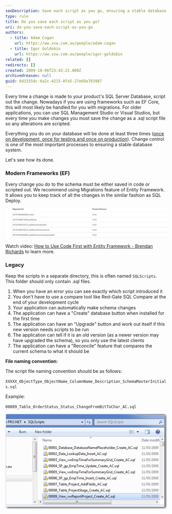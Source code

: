 ```yaml
---
seoDescription: Save each script as you go, ensuring a stable database system through change control and versioning.
type: rule
title: Do you save each script as you go?
uri: do-you-save-each-script-as-you-go
authors:
  - title: Adam Cogan
    url: https://ww.ssw.com.au/people/adam-cogan
  - title: Igor Goldobin
    url: https://ww.ssw.com.au/people/igor-goldobin
related: []
redirects: []
created: 2009-10-06T23:42:21.000Z
archivedreason: null
guid: 6d3155dc-6a2c-4215-8fa5-27e69a763987
---
```


Every time a change is made to your product's SQL Server Database, script out the change.
Nowadays if you are using frameworks such as EF Core, this will most likely be handled for you with migrations. For older applications, you can use SQL Management Studio or Visual Studios, but every time you make changes you must save the change as a .sql script file so any alterations are scripted.

Everything you do on your database will be done at least three times ([once on development, once for testing and once on production](/do-you-have-separate-development-testing-and-production-environments)). Change control is one of the most important processes to ensuring a stable database system.

Let's see how its done.

<!--endintro-->

### Modern Frameworks (EF)

Every change you do to the schema must be either saved in code or scripted out. We recommend using Migrations feature of Entity Framework. It allows you to keep track of all the changes in the similar fashion as SQL Deploy.

![Figure: Example - SSW Rewards  EF Migrations table](ef-migrations.png)

Watch video: [How to Use Code First with Entity Framework - Brendan Richards](http://tv.ssw.com/4902/use-code-first-entity-framework-brendan-richards) to learn more.

### Legacy

Keep the scripts in a separate directory, this is often named `SQLScripts`. This folder should only contain .sql files.

1. When you have an error you can see exactly which script introduced it
2. You don't have to use a compare tool like Red-Gate SQL Compare at the end of your development cycle
3. Your application can automatically make schema changes
4. The application can have a "Create" database button when installed for the first time
5. The application can have an "Upgrade" button and work out itself if this new version needs scripts to be run
6. The application can tell if it is an old version (as a newer version may have upgraded the schema), so you only use the latest clients
7. The application can have a "Reconcile" feature that compares the current schema to what it should be

**File naming convention:**

The script file naming convention should be as follows:

`XXXXX_ObjectType_ObjectName_ColumnName_Description_SchemaMasterInitials.sql`

Example:

`00089_Table_OrderStatus_Status_ChangeFromBitToChar_AC.sql`

![Figure: A list of change SQL scripts, each file name is in the correct format](ChangeScripts_1710232021938.jpg)
